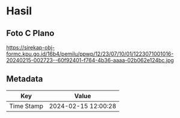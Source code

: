 # Hasil

## Foto C Plano

https://sirekap-obj-formc.kpu.go.id/16b4/pemilu/ppwp/12/23/07/10/01/1223071001016-20240215-002723--60f92401-f764-4b36-aaaa-02b062e124bc.jpg


## Metadata

| Key        | Value               |
| ---------- | ------------------- |
| Time Stamp | 2024-02-15 12:00:28 |



